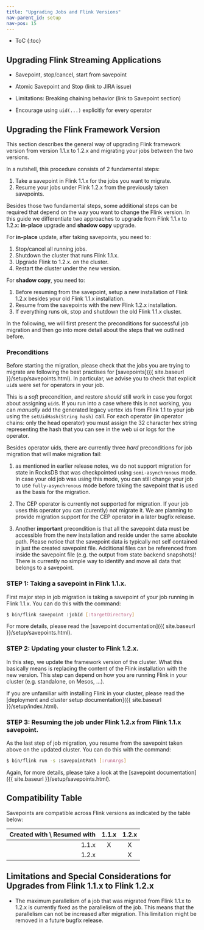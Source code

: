 ```yaml
---
title: "Upgrading Jobs and Flink Versions"
nav-parent_id: setup
nav-pos: 15
---
```

<!--
Licensed to the Apache Software Foundation (ASF) under one
or more contributor license agreements.  See the NOTICE file
distributed with this work for additional information
regarding copyright ownership.  The ASF licenses this file
to you under the Apache License, Version 2.0 (the
"License"); you may not use this file except in compliance
with the License.  You may obtain a copy of the License at

  http://www.apache.org/licenses/LICENSE-2.0

Unless required by applicable law or agreed to in writing,
software distributed under the License is distributed on an
"AS IS" BASIS, WITHOUT WARRANTIES OR CONDITIONS OF ANY
KIND, either express or implied.  See the License for the
specific language governing permissions and limitations
under the License.
-->

* ToC
{:toc}

## Upgrading Flink Streaming Applications

  - Savepoint, stop/cancel, start from savepoint
  - Atomic Savepoint and Stop (link to JIRA issue)

  - Limitations: Breaking chaining behavior (link to Savepoint section)
  - Encourage using `uid(...)` explicitly for every operator

## Upgrading the Flink Framework Version

This section describes the general way of upgrading Flink framework version from version 1.1.x to 1.2.x and migrating your
jobs between the two versions.

In a nutshell, this procedure consists of 2 fundamental steps:

1. Take a savepoint in Flink 1.1.x for the jobs you want to migrate.
2. Resume your jobs under Flink 1.2.x from the previously taken savepoints.

Besides those two fundamental steps, some additional steps can be required that depend on the way you want to change the
Flink version. In this guide we differentiate two approaches to upgrade from Flink 1.1.x to 1.2.x: **in-place** upgrade and 
**shadow copy** upgrade.

For **in-place** update, after taking savepoints, you need to:

  1. Stop/cancel all running jobs.
  2. Shutdown the cluster that runs Flink 1.1.x.
  3. Upgrade Flink to 1.2.x. on the cluster.
  4. Restart the cluster under the new version.

For **shadow copy**, you need to:

  1. Before resuming from the savepoint, setup a new installation of Flink 1.2.x besides your old Flink 1.1.x installation.
  2. Resume from the savepoints with the new Flink 1.2.x installation.
  3. If everything runs ok, stop and shutdown the old Flink 1.1.x cluster.

In the following, we will first present the preconditions for successful job migration and then go into more detail 
about the steps that we outlined before.

### Preconditions

Before starting the migration, please check that the jobs you are trying to migrate are following the
best practises for [savepoints]({{ site.baseurl }}/setup/savepoints.html). In particular, we advise you to check that 
explicit `uid`s were set for operators in your job. 

This is a *soft* precondition, and restore *should* still work in case you forgot about assigning `uid`s. 
If you run into a case where this is not working, you can *manually* add the generated legacy vertex ids from Flink 1.1 
to your job using the `setUidHash(String hash)` call. For each operator (in operator chains: only the head operator) you 
must assign the 32 character hex string representing the hash that you can see in the web ui or logs for the operator.

Besides operator uids, there are currently three *hard* preconditions for job migration that will make migration fail: 

1. as mentioned in earlier release notes, we do not support migration for state in RocksDB that was checkpointed using 
`semi-asynchronous` mode. In case your old job was using this mode, you can still change your job to use 
`fully-asynchronous` mode before taking the savepoint that is used as the basis for the migration.

2. The CEP operator is currently not supported for migration. If your job uses this operator you can (curently) not 
migrate it. We are planning to provide migration support for the CEP operator in a later bugfix release.

3. Another **important** precondition is that all the savepoint data must be accessible from the new installation and 
reside under the same absolute path. Please notice that the savepoint data is typically not self contained in just the created 
savepoint file. Additional files can be referenced from inside the savepoint file (e.g. the output from state backend 
snapshots)! There is currently no simple way to identify and move all data that belongs to a savepoint.


### STEP 1: Taking a savepoint in Flink 1.1.x.

First major step in job migration is taking a savepoint of your job running in Flink 1.1.x. You can do this with the
command:

```sh
$ bin/flink savepoint :jobId [:targetDirectory]
```

For more details, please read the [savepoint documentation]({{ site.baseurl }}/setup/savepoints.html).

### STEP 2: Updating your cluster to Flink 1.2.x.

In this step, we update the framework version of the cluster. What this basically means is replacing the content of
the Flink installation with the new version. This step can depend on how you are running Flink in your cluster (e.g. 
standalone, on Mesos, ...).

If you are unfamiliar with installing Flink in your cluster, please read the [deployment and cluster setup documentation]({{ site.baseurl }}/setup/index.html).

### STEP 3: Resuming the job under Flink 1.2.x from Flink 1.1.x savepoint.

As the last step of job migration, you resume from the savepoint taken above on the updated cluster. You can do
this with the command:

```sh
$ bin/flink run -s :savepointPath [:runArgs]
```

Again, for more details, please take a look at the [savepoint documentation]({{ site.baseurl }}/setup/savepoints.html).

## Compatibility Table

Savepoints are compatible across Flink versions as indicated by the table below:
                             
| Created with \ Resumed with | 1.1.x | 1.2.x |
| ---------------------------:|:-----:|:-----:|
| 1.1.x                       |   X   |   X   |
| 1.2.x                       |       |   X   |



## Limitations and Special Considerations for Upgrades from Flink 1.1.x to Flink 1.2.x
  
  - The maximum parallelism of a job that was migrated from Flink 1.1.x to 1.2.x is currently fixed as the parallelism of 
  the job. This means that the parallelism can not be increased after migration. This limitation might be removed in a 
  future bugfix release.


